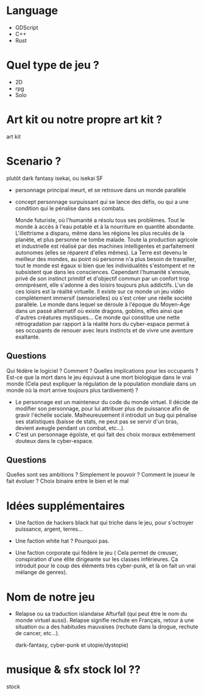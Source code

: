 # Language 
- GDScript 
- C++
- Rust

# Quel type de jeu ?
- 2D 
- rpg 
- Solo

# Art kit ou notre propre art kit ? 
art kit

# Scenario ? 
plutôt dark fantasy isekai, ou isekai SF

- personnage principal meurt, et se retrouve dans un monde parallèle

- concept personnage surpuissant qui se lance des défis, ou qui a une condition
  qui le pénalise dans ses combats.

	Monde futuriste, où l'humanité a résolu tous ses problèmes. Tout le monde à
accès à l'eau potable et à la nourriture en quantité abondante. L'illettrisme a
disparu, même dans les régions les plus reculés de la planète, et plus personne
ne tombe malade. Toute la production agricole et industrielle est réalisé par
des machines intelligentes et parfaitement autonomes (elles se réparent d'elles
mêmes). La Terre est devenu le meilleur des mondes, au point où personne n'a
plus besoin de travailler, tout le monde est égaux si bien que les
individualités s'estompent et ne subsistent que dans les consciences. 
	Cependant l'humanité s'ennuie, privé de son instinct primitif et d'objectif
commun par un confort trop omniprésent, elle s'adonne à des loisirs toujours
plus addictifs. L'un de ces loisirs est la réalité virtuelle. Il existe sur ce
monde un jeu vidéo complètement immersif (sensorielles) où s'est créer une
réelle société parallèle. Le monde dans lequel se déroule à l'époque du
Moyen-Age dans un passé alternatif où existe dragons, goblins, elfes ainsi que
d'autres créatures mystiques... Ce monde qui constitue une nette rétrogradation
par rapport à la réalité hors du cyber-espace permet à ses occupants de
renouer avec leurs instincts et de vivre une aventure exaltante. 

## Questions
Qui fédère le logiciel ? Comment ? 
Quelles implications pour les occupants ? Est-ce que la mort dans le jeu
équivaut à une mort biologique dans le vrai monde (Cela peut expliquer la
régulation de la population mondiale dans un monde où la mort arrive toujours
plus tardivement) ?  

- Le personnage est un mainteneur du code du monde virtuel. Il décide de
  modifier son personnage, pour lui attribuer plus de puissance afin de gravir
  l'échelle sociale. Malheureusement il introduit un bug qui pénalise ses
  statistiques (baisse de stats, ne peut pas se servir d'un bras, devient
  aveugle pendant un combat, etc...).
- C'est un personnage égoïste, et qui fait des choix moraux extrêmement douteux
  dans le cyber-espace. 

## Questions
Quelles sont ses ambitions ? Simplement le pouvoir ? 
Comment le joueur le fait évoluer ? Choix binaire entre le bien et le mal

# Idées supplémentaires
- Une faction de hackers black hat qui triche dans le jeu, pour s'octroyer
  puissance, argent, terres...

- Une faction white hat ? Pourquoi pas.

- Une faction corporate qui fédère le jeu ( Cela permet de creuser, conspiration
  d'une élite dirigeante sur les classes inférieures. Ça introduit pour le coup
  des éléments très cyber-punk, et là on fait un vrai mélange de genres).

# Nom de notre jeu

- Relapse ou sa traduction islandaise Afturfall (qui peut être le nom du monde
  virtuel aussi). Relapse signifie rechute en Français, retour à une situation
  ou a des habitudes mauvaises (rechute dans la drogue, rechute de cancer,
  etc...). 

  dark-fantasy, cyber-punk et utopie/dystopie)
# musique & sfx stock lol ??
stock
